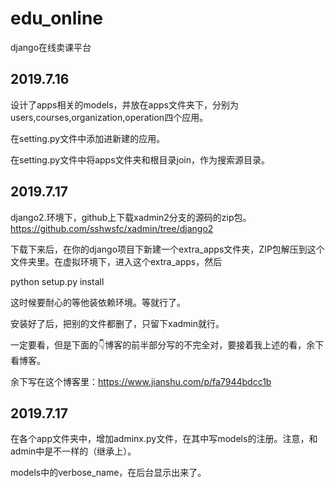 # edu_online
django在线卖课平台

## 2019.7.16
设计了apps相关的models，并放在apps文件夹下，分别为users,courses,organization,operation四个应用。

在setting.py文件中添加进新建的应用。

在setting.py文件中将apps文件夹和根目录join，作为搜索源目录。

## 2019.7.17
django2.环境下，github上下载xadmin2分支的源码的zip包。https://github.com/sshwsfc/xadmin/tree/django2

下载下来后，在你的django项目下新建一个extra_apps文件夹，ZIP包解压到这个文件夹里。在虚拟环境下，进入这个extra_apps，然后

python setup.py install

这时候要耐心的等他装依赖环境。等就行了。

安装好了后，把别的文件都删了，只留下xadmin就行。

一定要看，但是下面的👇博客的前半部分写的不完全对，要接着我上述的看，余下看博客。

余下写在这个博客里：https://www.jianshu.com/p/fa7944bdcc1b

## 2019.7.17
在各个app文件夹中，增加adminx.py文件，在其中写models的注册。注意，和admin中是不一样的（继承上）。

models中的verbose_name，在后台显示出来了。
